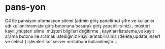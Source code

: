 # pans-yon

C# ile pansiyon otomasyon  sitemi (admin giriş paneli(not şifre ve kullanıcı adı kullanılmamıştır giriş butonuna basarak giriş yapabilirsiniz) , müşteri kayıt ,müşteri silme ,müşteri bilgileri değitirme , kayıtları listeleme,ve kayıt arama butonu ile aramak istediğiniz kişiyi aratabilirsiniz (delete,update,insert ve select ) işlemleri sql server veritabanı kullanılmıştır .. 

